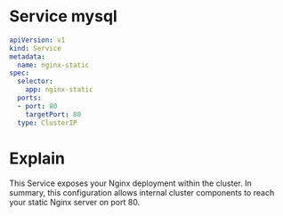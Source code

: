 # Service mysql

```yaml
apiVersion: v1
kind: Service
metadata:
  name: nginx-static
spec:
  selector:
    app: nginx-static
  ports:
  - port: 80
    targetPort: 80
  type: ClusterIP
```

# Explain

This Service exposes your Nginx deployment within the cluster.
In summary, this configuration allows internal cluster components to reach your static Nginx server on port 80.